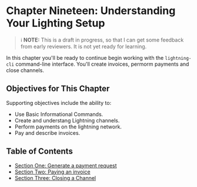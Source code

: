 # Chapter Nineteen: Understanding Your Lighting Setup

> :information_source: **NOTE:** This is a draft in progress, so that I can get some feedback from early reviewers. It is not yet ready for learning.

In this chapter you'll be ready to continue begin working with the `lightning-cli` command-line interface. You'll create invoices,  permorm payments and close channels.

## Objectives for This Chapter

Supporting objectives include the ability to:

   * Use Basic Informational Commands.
   * Create and understang Lightning channels.
   * Perform payments on the lightning network.
   * Pay and describe invoices.
   
## Table of Contents

* [Section One: Generate a payment request](19_1_Generate_a_Payment_Request.md)
* [Section Two: Paying an invoice](19_2_Paying_a_Invoice.md)
* [Section Three: Closing a Channel](19_3_Closing_a_Channel.md)
